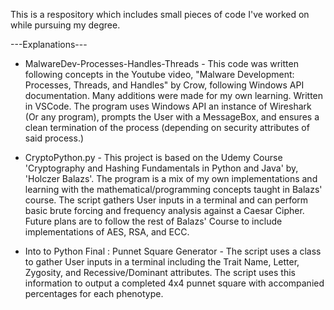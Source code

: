 This is a respository which includes small pieces of code I've worked on while pursuing my degree.

---Explanations---

* MalwareDev-Processes-Handles-Threads - This code was written following concepts in the Youtube video, "Malware Development: Processes, Threads, and Handles" by Crow, following Windows API documentation. Many additions were made for my own learning. Written in VSCode. The program uses Windows API an instance of Wireshark (Or any program), prompts the User with a MessageBox, and ensures a clean termination of the process (depending on security attributes of said process.) 

* CryptoPython.py - This project is based on the Udemy Course 'Cryptography and Hashing Fundamentals in Python and Java' by, 'Holczer Balazs'. The program is a mix of my own implementations and learning with the mathematical/programming concepts taught in Balazs' course. The script gathers User inputs in a terminal and can perform basic brute forcing and frequency analysis against a Caesar Cipher. Future plans are to follow the rest of Balazs' Course to include implementations of AES, RSA, and ECC.

* Into to Python Final : Punnet Square Generator - The script uses a class to gather User inputs in a terminal including the Trait Name, Letter, Zygosity, and Recessive/Dominant attributes. The script uses this information to output a completed 4x4 punnet square with accompanied percentages for each phenotype.



